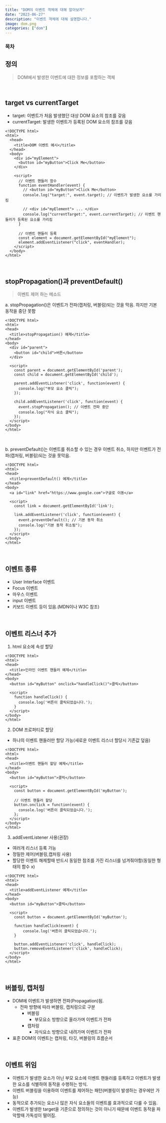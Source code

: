 ```yaml
---
title: "DOM의 이벤트 객체에 대해 알아보자"
date: "2023-06-27"
description: "이벤트 객체에 대해 설명합니다."
image: dom.png
categories: ["dom"]
---
```


### 목차

## 정의

> DOM에서 발생한 이벤트에 대한 정보를 포함하는 객체

<br>

## target vs currentTarget

- target: 이벤트가 처음 발생했던 대상 DOM 요소의 참조를 갖음
- currentTarget: 발생한 이벤트가 등록된 DOM 요소의 참조를 갖음

```html[class="line-numbers"]
<!DOCTYPE html>
<html>
  <head>
    <title>DOM 이벤트 예시</title>
  </head>
  <body>
    <div id="myElement">
      <button id="myButton">Click Me</button>
    </div>

    <script>
      // 이벤트 핸들러 함수
      function eventHandler(event) {
        // <button id="myButton">Click Me</button>
        console.log("target:", event.target); // 이벤트가 발생한 요소를 가리킴

        // <div id="myElement"> ... </div>
        console.log("currentTarget:", event.currentTarget); // 이벤트 핸들러가 등록된 요소를 가리킴
      }

      // 이벤트 핸들러 등록
      const element = document.getElementById("myElement");
      element.addEventListener("click", eventHandler);
    </script>
  </body>
</html>
```

<br>

## stopPropagation()과 preventDefault()

> 이벤트 제어 하는 메소드

a. stopPropagation()은 이벤트가 전파(캡처링, 버블링)되는 것을 막음. 하지만 기본 동작을 중단 못함

```html[class="line-numbers"]
<!DOCTYPE html>
<html>
<head>
  <title>stopPropagation() 예제</title>
</head>
<body>
  <div id="parent">
    <button id="child">버튼</button>
  </div>

  <script>
    const parent = document.getElementById('parent');
    const child = document.getElementById('child');

    parent.addEventListener('click', function(event) {
      console.log("부모 요소 클릭");
    });

    child.addEventListener('click', function(event) {
      event.stopPropagation(); // 이벤트 전파 중단
      console.log("자식 요소 클릭");
    });
  </script>
</body>
</html>

```

<br>

b. preventDefault()는 이벤트를 취소할 수 있는 경우 이벤트 취소, 하지만 이벤트가 전파(캡처링, 버블링)되는 것을 못막음.

```html[class="line-numbers"]
<!DOCTYPE html>
<html>
<head>
  <title>preventDefault() 예제</title>
</head>
<body>
  <a id="link" href="https://www.google.com">구글로 이동</a>

  <script>
    const link = document.getElementById('link');

    link.addEventListener('click', function(event) {
      event.preventDefault(); // 기본 동작 취소
      console.log("기본 동작 취소됨");
    });
  </script>
</body>
</html>
```

<br>

## 이벤트 종류

- User Interface 이벤트
- Focus 이벤트
- 마우스 이벤트
- input 이벤트
- 키보드 이벤트 등이 있음.(MDN이나 W3C 참조)

<br>

## 이벤트 리스너 추가

1. html 요소에 속성 할당

```html[class="line-numbers"]
<!DOCTYPE html>
<html>
<head>
  <title>인라인 이벤트 핸들러 예제</title>
</head>
<body>
  <button id="myButton" onclick="handleClick()">클릭</button>

  <script>
    function handleClick() {
      console.log('버튼이 클릭되었습니다.');
    }
  </script>
</body>
</html>
```

2. DOM 프로퍼티로 할당

- 하나의 이벤트 핸들러만 할당 가능(새로운 이벤트 리스너 할당시 기존값 덮음)

```html[class='line-numbers]
<!DOCTYPE html>
<html>
<head>
  <title>이벤트 핸들러 할당 예제</title>
</head>
<body>
  <button id="myButton">클릭</button>

  <script>
    const button = document.getElementById('myButton');

    // 이벤트 핸들러 할당
    button.onclick = function(event) {
      console.log('버튼이 클릭되었습니다.');
    };
  </script>
</body>
</html>
```

3. addEventListener 사용(권장)

- 여러개 리스너 등록 가능
- 정밀한 제어(버블링,캡처링 사용)
- 할당한 이벤트 해제할때 반드시 동일한 참조를 가진 리스너를 넘겨줘야함(동일한 형태의 함수 x)

```html[class='line-numbers']
<!DOCTYPE html>
<html>
<head>
  <title>addEventListener 예제</title>
</head>
<body>
  <button id="myButton">클릭</button>

  <script>
    const button = document.getElementById('myButton');

    function handleClick(event) {
        console.log('버튼이 클릭되었습니다.');
    }

    button.addEventListener('click', handleClick);
    button.removeEventListener('click', handleClick);
  </script>
</body>
</html>
```

<br>

## 버블링, 캡처링

- DOM에 이벤트가 발생하면 전파(Propagation)됨.
  - 전파 방향에 따라 버블링, 캡처링으로 구분
    - 버블링
      - 부모요소 방향으로 올라가며 이벤트가 전파
    - 캡처링
      - 자식요소 방향으로 내려가며 이벤트가 전파
- 표준 DOM의 이벤트는 캡처링, 타깃, 버블링의 흐름순서

<br>

## 이벤트 위임

- 이벤트가 발생한 요소가 아닌 부모 요소에 이벤트 핸들러를 등록하고 이벤트가 발생한 요소를 식별하여 동작을 수행하는 방식.
- 이벤트 버블링을 이용하여 이벤트를 제어하는 패턴(버블링이 발생하는 경우에만 가능)
- 동적으로 추가되는 요소나 많은 자식 요소들의 이벤트를 효과적으로 다룰 수 있음.
- 이벤트가 발생한 target을 기준으로 정의하는 것이 아니기 때문에 이벤트 동작을 파악할때 가독성이 떨어짐.
